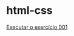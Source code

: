# html-css
 
<a href="https://kaiquessantos.github.io/html-css/exercicios/ex001/">Executar o exercício 001</a>